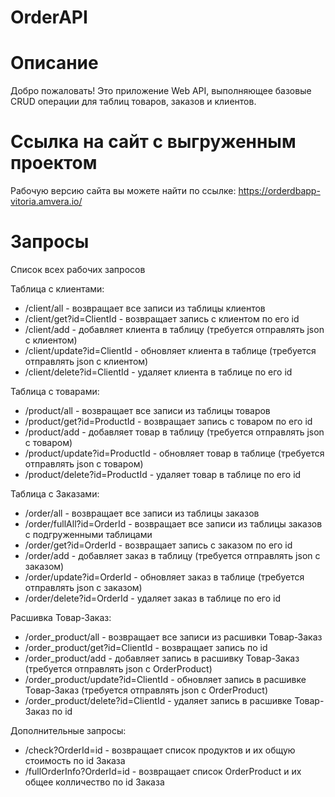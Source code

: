 # OrderAPI
# Описание
Добро пожаловать! Это приложение Web API, выполняющее базовые CRUD операции для таблиц товаров, заказов и клиентов.
# Ссылка на сайт с выгруженным проектом
Рабочую версию сайта вы можете найти по ссылке: https://orderdbapp-vitoria.amvera.io/
# Запросы
Список всех рабочих запросов 

Таблица с клиентами:
   * /client/all                   - возвращает все записи из таблицы клиентов
   * /client/get?id=ClientId       - возвращает запись с клиентом по его id
   * /client/add                   - добавляет клиента в таблицу (требуется отправлять json с клиентом)
   * /client/update?id=ClientId    - обновляет клиента в таблице (требуется отправлять json с клиентом)
   * /client/delete?id=ClientId    - удаляет клиента в таблице по его id 
     

Таблица с товарами:
   * /product/all                   - возвращает все записи из таблицы товаров
   * /product/get?id=ProductId      - возвращает запись с товаром по его id
   * /product/add                   - добавляет товар в таблицу (требуется отправлять json с товаром)
   * /product/update?id=ProductId   - обновляет товар в таблице (требуется отправлять json с товаром)
   * /product/delete?id=ProductId   - удаляет товар в таблице по его id 
     

Таблица с Заказами:
   * /order/all                   - возвращает все записи из таблицы заказов
   * /order/fullAll?id=OrderId    - возвращает все записи из таблицы заказов с подгруженными таблицами
   * /order/get?id=OrderId        - возвращает запись с заказом по его id
   * /order/add                   - добавляет заказ в таблицу (требуется отправлять json с заказом)
   * /order/update?id=OrderId     - обновляет заказ в таблице (требуется отправлять json с заказом)
   * /order/delete?id=OrderId     - удаляет заказ в таблице по его id 
    

Расшивка Товар-Заказ:
   * /order_product/all                   - возвращает все записи из расшивки Товар-Заказ
   * /order_product/get?id=ClientId       - возвращает запись по id
   * /order_product/add                   - добавляет запись в расшивку Товар-Заказ (требуется отправлять json с OrderProduct)
   * /order_product/update?id=ClientId    - обновляет запись в расшивке Товар-Заказ (требуется отправлять json с OrderProduct)
   * /order_product/delete?id=ClientId    - удаляет запись в расшивке Товар-Заказ по id 
    

Дополнительные запросы:
   * /check?OrderId=id              - возвращает список продуктов и их общую стоимость по id Заказа
   * /fullOrderInfo?OrderId=id      - возвращает список OrderProduct и их общее колличество по id Заказа
